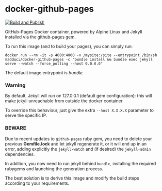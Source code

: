 # docker-github-pages

[![Build and Publish](https://github.com/madduci/docker-github-pages/actions/workflows/build.yaml/badge.svg)](https://github.com/madduci/docker-github-pages/actions/workflows/build.yaml)

GitHub-Pages Docker container, powered by Alpine Linux and Jekyll installed via the [github-pages gem](https://github.com/github/pages-gem).

To run this image (and to build your pages), you can simply run:

`docker run --rm -it -p 4000:4000 -v /mysite:/site --entrypoint /bin/sh madduci/docker-github-pages -c "bundle install && bundle exec jekyll serve --watch --force_polling --host 0.0.0.0"`

The default image entrypoint is *bundle*.

### Warning

By default, Jekyll will run on 127.0.0.1 (default gem configuration): this will make jekyll unreachable from outside the docker container. 

To override this behaviour, just give the extra `--host X.X.X.X` parameter to serve the specific IP.

### BEWARE

Due to recent updates to `github-pages` ruby gem, you need to delete your previous **Gemfile.lock** and let jekyll regenerate it, or it will end up in an error, adding explicitly the `jekyll-watch` and (if desired) the `jekyll-admin` dependencies.

In addition, you now need to run jekyll behind `bundle`, installing the required rubygems and launching the generation process.

The best solution is to derive this image and modify the build steps according to your requirements.
